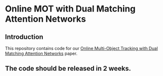 # Online MOT with Dual Matching Attention Networks

## Introduction

This repository contains code for our [Online Multi-Object Tracking with Dual Matching Attention Networks](http://faculty.ucmerced.edu/mhyang/papers/eccv2018_mot.pdf) paper.

## The code should be released in 2 weeks.

